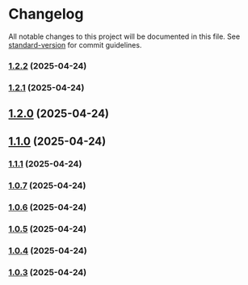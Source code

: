 # Changelog

All notable changes to this project will be documented in this file. See [standard-version](https://github.com/conventional-changelog/standard-version) for commit guidelines.

### [1.2.2](https://github.com/Lukas-Bouhlel/palindrome/compare/v1.2.1...v1.2.2) (2025-04-24)

### [1.2.1](https://github.com/Lukas-Bouhlel/palindrome/compare/v1.2.0...v1.2.1) (2025-04-24)

## [1.2.0](https://github.com/Lukas-Bouhlel/palindrome/compare/v1.1.1...v1.2.0) (2025-04-24)

## [1.1.0](https://github.com/Lukas-Bouhlel/palindrome/compare/v1.1.1...v1.1.0) (2025-04-24)

### [1.1.1](https://github.com/Lukas-Bouhlel/palindrome/compare/v1.1.0...v1.1.1) (2025-04-24)

### [1.0.7](https://github.com/Lukas-Bouhlel/palindrome/compare/v1.0.6...v1.0.7) (2025-04-24)

### [1.0.6](https://github.com/Lukas-Bouhlel/palindrome/compare/v1.0.5...v1.0.6) (2025-04-24)

### [1.0.5](https://github.com/Lukas-Bouhlel/palindrome/compare/v1.0.4...v1.0.5) (2025-04-24)

### [1.0.4](https://github.com/Lukas-Bouhlel/palindrome/compare/v1.0.3...v1.0.4) (2025-04-24)

### [1.0.3](https://github.com/Lukas-Bouhlel/palindrome/compare/v1.0.2...v1.0.3) (2025-04-24)
